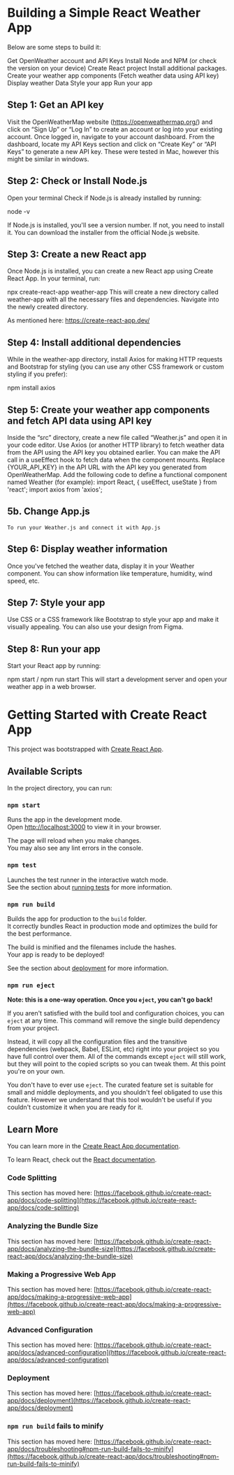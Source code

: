 # Building a Simple React Weather App


Below are some steps to build it:

Get OpenWeather account and API Keys
Install Node and NPM (or check the version on your device)
Create React project
Install additional packages.
Create your weather app components (Fetch weather data using  API key)
Display weather Data
Style your app 
Run your app

## Step 1: Get an API key
Visit the OpenWeatherMap website (https://openweathermap.org/) and click on “Sign Up” or “Log In” to create an account or log into your existing account.
Once logged in, navigate to your account dashboard.
From the dashboard, locate my API Keys section and click on “Create Key” or “API Keys” to generate a new API key.
These were tested in Mac, however this might be similar in windows.

## Step 2: Check or Install Node.js
Open your terminal
Check if Node.js is already installed by running:

node -v

If Node.js is installed, you'll see a version number. If not, you need to install it. You can download the installer from the official Node.js website.

## Step 3: Create a new React app
Once Node.js is installed, you can create a new React app using Create React App. In your terminal, run:

npx create-react-app weather-app
This will create a new directory called weather-app with all the necessary files and dependencies. Navigate into the newly created directory.

As mentioned here: https://create-react-app.dev/ 

## Step 4: Install additional dependencies
While in the weather-app directory, install Axios for making HTTP requests and Bootstrap for styling (you can use any other CSS framework or custom styling if you prefer):

npm install axios

## Step 5: Create your weather app components and fetch API data using API key 
Inside the “src” directory, create a new file called “Weather.js” and open it in your code editor.
Use Axios (or another HTTP library) to fetch weather data from the API using the API key you obtained earlier. You can make the API call in a useEffect hook to fetch data when the component mounts.
Replace {YOUR_API_KEY} in the API URL with the API key you generated from OpenWeatherMap. 
Add the following code to define a functional component named Weather (for example):
import React, { useEffect, useState } from 'react';
import axios from 'axios';



## 5b. Change App.js

	To run your Weather.js and connect it with App.js


## Step 6: Display weather information
Once you've fetched the weather data, display it in your Weather component. You can show information like temperature, humidity, wind speed, etc.

## Step 7: Style your app
Use CSS or a CSS framework like Bootstrap to style your app and make it visually appealing. You can also use your design from Figma. 

## Step 8: Run your app
Start your React app by running:

npm start / npm run start
This will start a development server and open your weather app in a web browser.



# Getting Started with Create React App

This project was bootstrapped with [Create React App](https://github.com/facebook/create-react-app).

## Available Scripts

In the project directory, you can run:

### `npm start`

Runs the app in the development mode.\
Open [http://localhost:3000](http://localhost:3000) to view it in your browser.

The page will reload when you make changes.\
You may also see any lint errors in the console.

### `npm test`

Launches the test runner in the interactive watch mode.\
See the section about [running tests](https://facebook.github.io/create-react-app/docs/running-tests) for more information.

### `npm run build`

Builds the app for production to the `build` folder.\
It correctly bundles React in production mode and optimizes the build for the best performance.

The build is minified and the filenames include the hashes.\
Your app is ready to be deployed!

See the section about [deployment](https://facebook.github.io/create-react-app/docs/deployment) for more information.

### `npm run eject`

**Note: this is a one-way operation. Once you `eject`, you can't go back!**

If you aren't satisfied with the build tool and configuration choices, you can `eject` at any time. This command will remove the single build dependency from your project.

Instead, it will copy all the configuration files and the transitive dependencies (webpack, Babel, ESLint, etc) right into your project so you have full control over them. All of the commands except `eject` will still work, but they will point to the copied scripts so you can tweak them. At this point you're on your own.

You don't have to ever use `eject`. The curated feature set is suitable for small and middle deployments, and you shouldn't feel obligated to use this feature. However we understand that this tool wouldn't be useful if you couldn't customize it when you are ready for it.

## Learn More

You can learn more in the [Create React App documentation](https://facebook.github.io/create-react-app/docs/getting-started).

To learn React, check out the [React documentation](https://reactjs.org/).

### Code Splitting

This section has moved here: [https://facebook.github.io/create-react-app/docs/code-splitting](https://facebook.github.io/create-react-app/docs/code-splitting)

### Analyzing the Bundle Size

This section has moved here: [https://facebook.github.io/create-react-app/docs/analyzing-the-bundle-size](https://facebook.github.io/create-react-app/docs/analyzing-the-bundle-size)

### Making a Progressive Web App

This section has moved here: [https://facebook.github.io/create-react-app/docs/making-a-progressive-web-app](https://facebook.github.io/create-react-app/docs/making-a-progressive-web-app)

### Advanced Configuration

This section has moved here: [https://facebook.github.io/create-react-app/docs/advanced-configuration](https://facebook.github.io/create-react-app/docs/advanced-configuration)

### Deployment

This section has moved here: [https://facebook.github.io/create-react-app/docs/deployment](https://facebook.github.io/create-react-app/docs/deployment)

### `npm run build` fails to minify

This section has moved here: [https://facebook.github.io/create-react-app/docs/troubleshooting#npm-run-build-fails-to-minify](https://facebook.github.io/create-react-app/docs/troubleshooting#npm-run-build-fails-to-minify)
